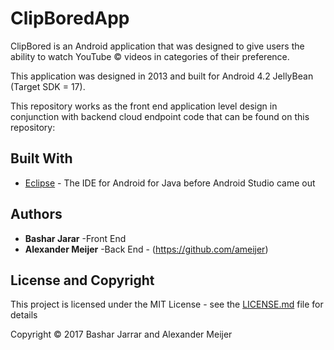 # ClipBoredApp


ClipBored is an Android application that was designed to give users the ability to watch YouTube © videos in categories of their preference. 

This application was designed in 2013 and built for Android 4.2 JellyBean (Target SDK = 17). 

This repository works as the front end application level design in conjunction with backend cloud endpoint code that can be found on this repository: 

## Built With

* [Eclipse](http://www.dropwizard.io/1.0.2/docs/) - The IDE for Android for Java before Android Studio came out

## Authors

* **Bashar Jarar** -Front End
* **Alexander Meijer** -Back End - (https://github.com/ameijer)

## License and Copyright

This project is licensed under the MIT License - see the [LICENSE.md](LICENSE.md) file for details

Copyright © 2017 Bashar Jarrar and Alexander Meijer


